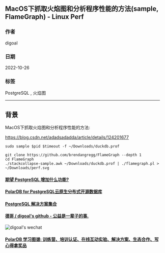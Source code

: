 ## MacOS下抓取火焰图和分析程序性能的方法(sample, FlameGraph) - Linux Perf         
                        
### 作者                        
digoal                        
                        
### 日期                        
2022-10-26                        
                        
### 标签                        
PostgreSQL , 火焰图   
                        
----                        
                        
## 背景       
     
MacOS下抓取火焰图和分析程序性能的方法:     
    
https://blog.csdn.net/adadsadadda/article/details/124201677    
    
```    
sudo sample $pid $timeout -f ~/Downloads/duckdb.prof    
    
git clone https://github.com/brendangregg/FlameGraph --depth 1    
cd FlameGraph    
./stackcollapse-sample.awk ~/Downloads/duckdb.prof | ./flamegraph.pl > ~/Downloads/perf.svg    
```    
       
  
#### [期望 PostgreSQL 增加什么功能?](https://github.com/digoal/blog/issues/76 "269ac3d1c492e938c0191101c7238216")
  
  
#### [PolarDB for PostgreSQL云原生分布式开源数据库](https://github.com/ApsaraDB/PolarDB-for-PostgreSQL "57258f76c37864c6e6d23383d05714ea")
  
  
#### [PostgreSQL 解决方案集合](https://yq.aliyun.com/topic/118 "40cff096e9ed7122c512b35d8561d9c8")
  
  
#### [德哥 / digoal's github - 公益是一辈子的事.](https://github.com/digoal/blog/blob/master/README.md "22709685feb7cab07d30f30387f0a9ae")
  
  
![digoal's wechat](../pic/digoal_weixin.jpg "f7ad92eeba24523fd47a6e1a0e691b59")
  
  
#### [PolarDB 学习图谱: 训练营、培训认证、在线互动实验、解决方案、生态合作、写心得拿奖品](https://www.aliyun.com/database/openpolardb/activity "8642f60e04ed0c814bf9cb9677976bd4")
  

